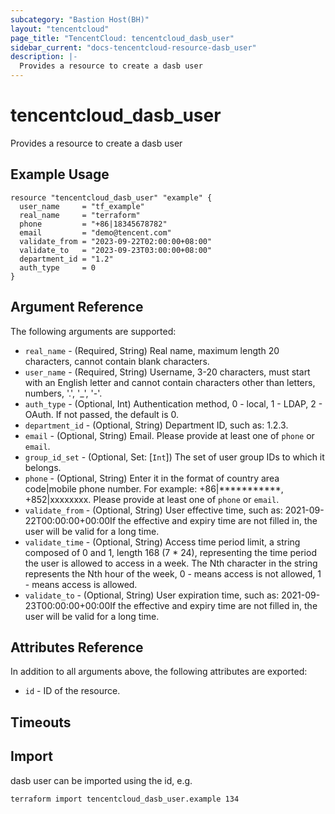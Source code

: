 ```yaml
---
subcategory: "Bastion Host(BH)"
layout: "tencentcloud"
page_title: "TencentCloud: tencentcloud_dasb_user"
sidebar_current: "docs-tencentcloud-resource-dasb_user"
description: |-
  Provides a resource to create a dasb user
---
```


# tencentcloud_dasb_user

Provides a resource to create a dasb user

## Example Usage

```hcl
resource "tencentcloud_dasb_user" "example" {
  user_name     = "tf_example"
  real_name     = "terraform"
  phone         = "+86|18345678782"
  email         = "demo@tencent.com"
  validate_from = "2023-09-22T02:00:00+08:00"
  validate_to   = "2023-09-23T03:00:00+08:00"
  department_id = "1.2"
  auth_type     = 0
}
```

## Argument Reference

The following arguments are supported:

* `real_name` - (Required, String) Real name, maximum length 20 characters, cannot contain blank characters.
* `user_name` - (Required, String) Username, 3-20 characters, must start with an English letter and cannot contain characters other than letters, numbers, '.', '_', '-'.
* `auth_type` - (Optional, Int) Authentication method, 0 - local, 1 - LDAP, 2 - OAuth. If not passed, the default is 0.
* `department_id` - (Optional, String) Department ID, such as: 1.2.3.
* `email` - (Optional, String) Email. Please provide at least one of `phone` or `email`.
* `group_id_set` - (Optional, Set: [`Int`]) The set of user group IDs to which it belongs.
* `phone` - (Optional, String) Enter it in the format of country area code|mobile phone number. For example: +86|***********, +852|xxxxxxxx. Please provide at least one of `phone` or `email`.
* `validate_from` - (Optional, String) User effective time, such as: 2021-09-22T00:00:00+00:00If the effective and expiry time are not filled in, the user will be valid for a long time.
* `validate_time` - (Optional, String) Access time period limit, a string composed of 0 and 1, length 168 (7 * 24), representing the time period the user is allowed to access in a week. The Nth character in the string represents the Nth hour of the week, 0 - means access is not allowed, 1 - means access is allowed.
* `validate_to` - (Optional, String) User expiration time, such as: 2021-09-23T00:00:00+00:00If the effective and expiry time are not filled in, the user will be valid for a long time.

## Attributes Reference

In addition to all arguments above, the following attributes are exported:

* `id` - ID of the resource.



## Timeouts

<no value>


## Import

dasb user can be imported using the id, e.g.

```
terraform import tencentcloud_dasb_user.example 134
```

